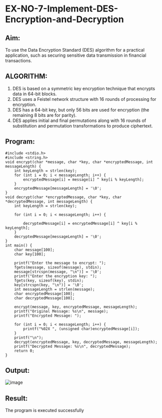 # EX-NO-7-Implement-DES-Encryption-and-Decryption

## Aim:

To use the Data Encryption Standard (DES) algorithm for a practical application, such as securing sensitive data transmission in financial transactions.

## ALGORITHM:

1. DES is based on a symmetric key encryption technique that encrypts data in 64-bit blocks.
2. DES uses a Feistel network structure with 16 rounds of processing for encryption.
3. DES has a 64-bit key, but only 56 bits are used for encryption (the remaining 8 bits are for parity).
4. DES applies initial and final permutations along with 16 rounds of substitution and permutation transformations to produce ciphertext.

## Program:
```
#include <stdio.h>
#include <string.h>
void encrypt(char *message, char *key, char *encryptedMessage, int messageLength) {
    int keyLength = strlen(key);
    for (int i = 0; i < messageLength; i++) {
        encryptedMessage[i] = message[i] ^ key[i % keyLength];
    }
    encryptedMessage[messageLength] = '\0';  
}
void decrypt(char *encryptedMessage, char *key, char *decryptedMessage, int messageLength) {
    int keyLength = strlen(key);

    for (int i = 0; i < messageLength; i++) {
       
        decryptedMessage[i] = encryptedMessage[i] ^ key[i % keyLength];
    }
    decryptedMessage[messageLength] = '\0'; 
}
int main() {
    char message[100];
    char key[100];
    
    printf("Enter the message to encrypt: ");
    fgets(message, sizeof(message), stdin);
    message[strcspn(message, "\n")] = '\0'; 
    printf("Enter the encryption key: ");
    fgets(key, sizeof(key), stdin);
    key[strcspn(key, "\n")] = '\0';  
    int messageLength = strlen(message);
    char encryptedMessage[100];
    char decryptedMessage[100];
    
    encrypt(message, key, encryptedMessage, messageLength);
    printf("Original Message: %s\n", message);
    printf("Encrypted Message: ");
    
    for (int i = 0; i < messageLength; i++) {
        printf("%02X ", (unsigned char)encryptedMessage[i]);
    }
    printf("\n");
    decrypt(encryptedMessage, key, decryptedMessage, messageLength);
    printf("Decrypted Message: %s\n", decryptedMessage);
    return 0;
}
```


## Output:
![image](https://github.com/user-attachments/assets/58bee205-4ee3-4a1a-980c-dfefbf030c3e)


## Result:
  The program is executed successfully

